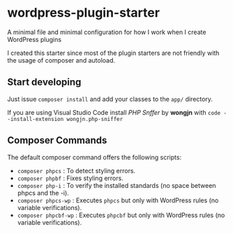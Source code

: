 # wordpress-plugin-starter

A minimal file and minimal configuration for how I work when I create WordPress plugins

I created this starter since most of the plugin starters are not friendly with the usage of composer and autoload.

## Start developing

Just issue `composer install` and add your classes to the `app/` directory.

If you are using Visual Studio Code install _PHP Snffer_ by **wongjn** with `code --install-extension wongjn.php-sniffer`

## Composer Commands

The default composer command offers the following scripts:

- `composer phpcs` : To detect styling errors.
- `composer phpbf` : Fixes styling errors.
- `composer php-i` : To verify the installed standards (no space between phpcs and the -i).
- `composer phpcs-wp` : Executes `phpcs` but only with WordPress rules (no variable verifications).
- `composer phpcbf-wp` : Executes `phpcbf` but only with WordPress rules (no variable verifications).
